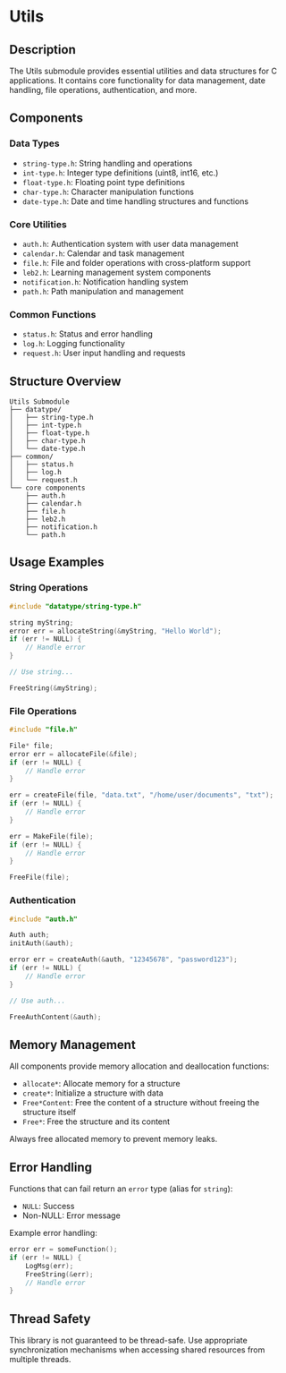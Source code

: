 # Utils

## Description
The Utils submodule provides essential utilities and data structures for C applications. It contains core functionality for data management, date handling, file operations, authentication, and more.

## Components

### Data Types
- `string-type.h`: String handling and operations
- `int-type.h`: Integer type definitions (uint8, int16, etc.)
- `float-type.h`: Floating point type definitions
- `char-type.h`: Character manipulation functions
- `date-type.h`: Date and time handling structures and functions

### Core Utilities
- `auth.h`: Authentication system with user data management
- `calendar.h`: Calendar and task management
- `file.h`: File and folder operations with cross-platform support
- `leb2.h`: Learning management system components
- `notification.h`: Notification handling system
- `path.h`: Path manipulation and management

### Common Functions
- `status.h`: Status and error handling
- `log.h`: Logging functionality
- `request.h`: User input handling and requests

## Structure Overview

```
Utils Submodule
├── datatype/
│   ├── string-type.h
│   ├── int-type.h
│   ├── float-type.h
│   ├── char-type.h
│   └── date-type.h
├── common/
│   ├── status.h
│   ├── log.h
│   └── request.h
└── core components
    ├── auth.h
    ├── calendar.h
    ├── file.h
    ├── leb2.h
    ├── notification.h
    └── path.h
```

## Usage Examples

### String Operations
```c
#include "datatype/string-type.h"

string myString;
error err = allocateString(&myString, "Hello World");
if (err != NULL) {
    // Handle error
}

// Use string...

FreeString(&myString);
```

### File Operations
```c
#include "file.h"

File* file;
error err = allocateFile(&file);
if (err != NULL) {
    // Handle error
}

err = createFile(file, "data.txt", "/home/user/documents", "txt");
if (err != NULL) {
    // Handle error
}

err = MakeFile(file);
if (err != NULL) {
    // Handle error
}

FreeFile(file);
```

### Authentication
```c
#include "auth.h"

Auth auth;
initAuth(&auth);

error err = createAuth(&auth, "12345678", "password123");
if (err != NULL) {
    // Handle error
}

// Use auth...

FreeAuthContent(&auth);
```

## Memory Management

All components provide memory allocation and deallocation functions:
- `allocate*`: Allocate memory for a structure
- `create*`: Initialize a structure with data
- `Free*Content`: Free the content of a structure without freeing the structure itself
- `Free*`: Free the structure and its content

Always free allocated memory to prevent memory leaks.

## Error Handling

Functions that can fail return an `error` type (alias for `string`):
- `NULL`: Success
- Non-NULL: Error message

Example error handling:
```c
error err = someFunction();
if (err != NULL) {
    LogMsg(err);
    FreeString(&err);
    // Handle error
}
```

## Thread Safety

This library is not guaranteed to be thread-safe. Use appropriate synchronization mechanisms when accessing shared resources from multiple threads.